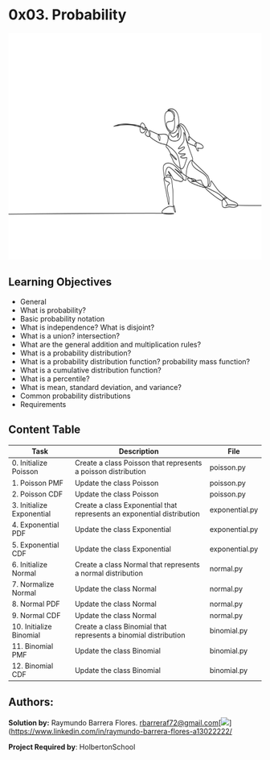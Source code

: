 # 0x03. Probability #

<img src="https://github.com/RayBar72/legendary-enigma/blob/main/imagen.jpg" width="1000" height="450">

## Learning Objectives ##

- General
- What is probability?
- Basic probability notation
- What is independence? What is disjoint?
- What is a union? intersection?
- What are the general addition and multiplication rules?
- What is a probability distribution?
- What is a probability distribution function? probability mass function?
- What is a cumulative distribution function?
- What is a percentile?
- What is mean, standard deviation, and variance?
- Common probability distributions
- Requirements

## Content Table ##

| Task | Description | File |
| ----------- | ----------- | ----------- |
| 0. Initialize Poisson | Create a class Poisson that represents a poisson distribution | poisson.py |
| 1. Poisson PMF | Update the class Poisson | poisson.py |
| 2. Poisson CDF | Update the class Poisson | poisson.py |
| 3. Initialize Exponential | Create a class Exponential that represents an exponential distribution | exponential.py |
| 4. Exponential PDF | Update the class Exponential | exponential.py |
| 5. Exponential CDF | Update the class Exponential | exponential.py |
| 6. Initialize Normal | Create a class Normal that represents a normal distribution | normal.py |
| 7. Normalize Normal | Update the class Normal | normal.py |
| 8. Normal PDF | Update the class Normal | normal.py |
| 9. Normal CDF | Update the class Normal | normal.py |
| 10. Initialize Binomial | Create a class Binomial that represents a binomial distribution | binomial.py |
| 11. Binomial PMF | Update the class Binomial | binomial.py |
| 12. Binomial CDF | Update the class Binomial | binomial.py |

## Authors: ##

**Solution by:** Raymundo Barrera Flores. [rbarreraf72@gmail.com](rbarreraf72@gmail.com)[<img src="https://img.shields.io/badge/linkedin-%230077B5.svg?&style=for-the-badge&logo=linkedin&logoColor=white"/>](https://www.linkedin.com/in/raymundo-barrera-flores-a13022222/


**Project Required by**: HolbertonSchool
